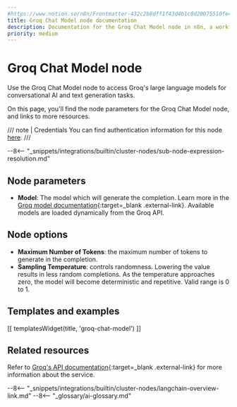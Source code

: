 ```yaml
---
#https://www.notion.so/n8n/Frontmatter-432c2b8dff1f43d4b1c8d20075510fe4
title: Groq Chat Model node documentation
description: Documentation for the Groq Chat Model node in n8n, a workflow automation platform. Includes details of operations and configuration, and links to examples and credentials information.
priority: medium
---
```


# Groq Chat Model node

Use the Groq Chat Model node to access Groq's large language models for conversational AI and text generation tasks.

On this page, you'll find the node parameters for the Groq Chat Model node, and links to more resources.

/// note | Credentials 
You can find authentication information for this node [here](/integrations/builtin/credentials/groq/).
///

--8<-- "_snippets/integrations/builtin/cluster-nodes/sub-node-expression-resolution.md"

## Node parameters

* **Model**: The model which will generate the completion. Learn more in the [Groq model documentation](https://console.groq.com/docs/models){:target=_blank .external-link}. Available models are loaded dynamically from the Groq API.

## Node options

* **Maximum Number of Tokens**: the maximum number of tokens to generate in the completion.
* **Sampling Temperature**: controls randomness. Lowering the value results in less random completions. As the temperature approaches zero, the model will become deterministic and repetitive. Valid range is 0 to 1.

## Templates and examples

<!-- see https://www.notion.so/n8n/Pull-in-templates-for-the-integrations-pages-37c716837b804d30a33b47475f6e3780 -->
[[ templatesWidget(title, 'groq-chat-model') ]]

## Related resources

Refer to [Groq's API documentation](https://console.groq.com/docs/quickstart){:target=_blank .external-link} for more information about the service.

--8<-- "_snippets/integrations/builtin/cluster-nodes/langchain-overview-link.md"
--8<-- "_glossary/ai-glossary.md"

